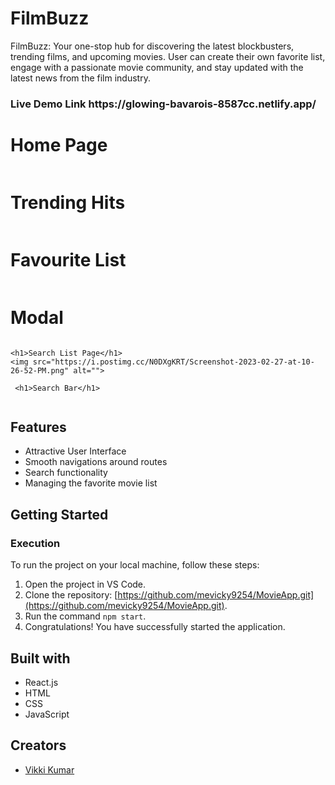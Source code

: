 # FilmBuzz
FilmBuzz: Your one-stop hub for discovering the latest blockbusters, trending films, and upcoming movies. User can create their own favorite list, engage with a passionate movie community, and stay updated with the latest news from the film industry.
<h3>Live Demo Link https://glowing-bavarois-8587cc.netlify.app/ </h3>

 <h1>Home Page</h1>
  <img src="https://i.postimg.cc/GhsXyXxX/Screenshot-84.png" alt="">
    
  <h1>Trending Hits</h1>
  <img src="https://i.postimg.cc/5003Ngtq/Screenshot-85.png" alt="">
    
  <h1>Favourite List</h1>
  <img src="https://i.postimg.cc/wMDFSvvS/Screenshot-86.png" alt="">
  
   <h1>Modal</h1>
   <img src="https://i.postimg.cc/zvYFSrjp/Screenshot-89.png" alt="">
    
    <h1>Search List Page</h1>
    <img src="https://i.postimg.cc/N0DXgKRT/Screenshot-2023-02-27-at-10-26-52-PM.png" alt="">

     <h1>Search Bar</h1>
   <img src="https://i.postimg.cc/FHXXdd3J/Screenshot-87.png" alt="">
    
   

## Features
- Attractive User Interface
- Smooth navigations around routes
- Search functionality
- Managing the favorite movie list

## Getting Started
### Execution
To run the project on your local machine, follow these steps:
1. Open the project in VS Code.
2. Clone the repository: [https://github.com/mevicky9254/MovieApp.git](https://github.com/mevicky9254/MovieApp.git).
3. Run the command `npm start`.
4. Congratulations! You have successfully started the application.

## Built with
- React.js
- HTML
- CSS
- JavaScript

## Creators
- [Vikki Kumar](https://github.com/mevicky9254)
  
        
        
        



